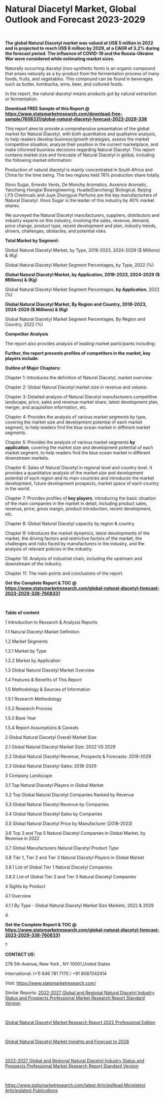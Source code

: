 <h1>Natural Diacetyl Market, Global Outlook and Forecast 2023-2029</h1><br/><p><strong>The global Natural Diacetyl market was valued at US$ 5 million in 2022 and is projected to reach US$ 6 million by 2029, at a <strong>CAGR</strong> of 3.2% during the forecast period. The influence of COVID-19 and the Russia-Ukraine War were considered while estimating market sizes.</strong></p>
 
 
 
 <p>Naturally occurring diacetyl (non-synthetic form) is an organic compound that arises naturally as a by-product from the fermentation process of many foods, fruits, and vegetables. This compound can be found in beverages such as butter, kombucha, wine, beer, and cultured foods.</p>
 
 
 
 <p>In the report, the natural diacetyl means products got by natural extraction or fermentation.</p>
 
 
 
 <p><strong>Download FREE Sample of this Report @ <a href="https://www.statsmarketresearch.com/download-free-sample/7608331/global-natural-diacetyl-forecast-2023-2029-338">https://www.statsmarketresearch.com/download-free-sample/7608331/global-natural-diacetyl-forecast-2023-2029-338</a></strong></p>
 
 
 
 <p>This report aims to provide a comprehensive presentation of the global market for Natural Diacetyl, with both quantitative and qualitative analysis, to help readers develop business/growth strategies, assess the market competitive situation, analyze their position in the current marketplace, and make informed business decisions regarding Natural Diacetyl. This report contains market size and forecasts of Natural Diacetyl in global, including the following market information:</p>
 
 
 
 <p>Production of natural diacetyl is mainly concentrated in South Africa and China for the time being. The two regions held 76% production share totally.</p>
 
 
 
 <p>Illovo Sugar, Ernesto Vents, De Monchy Aromatics, Axxence Aromatic, Yancheng Hongtai Bioengineering, Huade(Dancheng) Biological, Beijing LYS Chemicals and Juye Zhongyue Perfume are the key manufacturters of Natural Diacetyl. Illovo Sugar is the leader of this industry by 40% market shares.</p>
 
 
 
 <p>We surveyed the Natural Diacetyl manufacturers, suppliers, distributors and industry experts on this industry, involving the sales, revenue, demand, price change, product type, recent development and plan, industry trends, drivers, challenges, obstacles, and potential risks.</p>
 
 
 
 <p><strong>Total Market by Segment:</strong></p>
 
 
 
 <p>Global Natural Diacetyl Market, by Type, 2018-2023, 2024-2029 ($ Millions) & (Kg)</p>
 
 
 
 <p>Global Natural Diacetyl Market Segment Percentages, by Type, 2022 (%)</p>
 
 
 
 <p><strong>Global Natural Diacetyl Market, <strong>by Application</strong>, 2018-2023, 2024-2029 ($ Millions) & (Kg)</strong></p>
 
 
 
 <p>Global Natural Diacetyl Market Segment Percentages, <strong>by Application</strong>, 2022 (%)</p>
 
 
 
 <p><strong>Global Natural Diacetyl Market, By Region and Country, 2018-2023, 2024-2029 ($ Millions) & (Kg)</strong></p>
 
 
 
 <p>Global Natural Diacetyl Market Segment Percentages, By Region and Country, 2022 (%)</p>
 
 
 
 <p><strong>Competitor Analysis</strong></p>
 
 
 
 <p>The report also provides analysis of leading market participants including:</p>
 
 
 
 <p><strong>Further, the report presents profiles of competitors in the market, <strong>key players</strong> include:</strong></p>
 
 
 
 <p><strong>Outline of Major Chapters:</strong></p>
 
 
 
 <p>Chapter 1: Introduces the definition of Natural Diacetyl, market overview.</p>
 
 
 
 <p>Chapter 2: Global Natural Diacetyl market size in revenue and volume.</p>
 
 
 
 <p>Chapter 3: Detailed analysis of Natural Diacetyl manufacturers competitive landscape, price, sales and revenue market share, latest development plan, merger, and acquisition information, etc.</p>
 
 
 
 <p>Chapter 4: Provides the analysis of various market segments by type, covering the market size and development potential of each market segment, to help readers find the blue ocean market in different market segments.</p>
 
 
 
 <p>Chapter 5: Provides the analysis of various market segments <strong>by application</strong>, covering the market size and development potential of each market segment, to help readers find the blue ocean market in different downstream markets.</p>
 
 
 
 <p>Chapter 6: Sales of Natural Diacetyl in regional level and country level. It provides a quantitative analysis of the market size and development potential of each region and its main countries and introduces the market development, future development prospects, market space of each country in the world.</p>
 
 
 
 <p>Chapter 7: Provides profiles of <strong>key players</strong>, introducing the basic situation of the main companies in the market in detail, including product sales, revenue, price, gross margin, product introduction, recent development, etc.</p>
 
 
 
 <p>Chapter 8: Global Natural Diacetyl capacity by region & country.</p>
 
 
 
 <p>Chapter 9: Introduces the market dynamics, latest developments of the market, the driving factors and restrictive factors of the market, the challenges and risks faced by manufacturers in the industry, and the analysis of relevant policies in the industry.</p>
 
 
 
 <p>Chapter 10: Analysis of industrial chain, including the upstream and downstream of the industry.</p>
 
 
 
 <p>Chapter 11: The main points and conclusions of the report.</p>
 
 
 
 <div><b>Get the Complete Report & TOC @ <a href="https://www.statsmarketresearch.com/global-natural-diacetyl-forecast-2023-2029-338-7608331">https://www.statsmarketresearch.com/global-natural-diacetyl-forecast-2023-2029-338-7608331</a></b></div>
 
 
 
 <p><br />
 
 <b>Table of content</b></p>
 
 
 
 <p>1 Introduction to Research & Analysis Reports<br />
 
 1.1 Natural Diacetyl Market Definition<br />
 
 1.2 Market Segments<br />
 
 1.2.1 Market by Type<br />
 
 1.2.2 Market by Application<br />
 
 1.3 Global Natural Diacetyl Market Overview<br />
 
 1.4 Features & Benefits of This Report<br />
 
 1.5 Methodology & Sources of Information<br />
 
 1.5.1 Research Methodology<br />
 
 1.5.2 Research Process<br />
 
 1.5.3 Base Year<br />
 
 1.5.4 Report Assumptions & Caveats<br />
 
 2 Global Natural Diacetyl Overall Market Size<br />
 
 2.1 Global Natural Diacetyl Market Size: 2022 VS 2029<br />
 
 2.2 Global Natural Diacetyl Revenue, Prospects & Forecasts: 2018-2029<br />
 
 2.3 Global Natural Diacetyl Sales: 2018-2029<br />
 
 3 Company Landscape<br />
 
 3.1 Top Natural Diacetyl Players in Global Market<br />
 
 3.2 Top Global Natural Diacetyl Companies Ranked by Revenue<br />
 
 3.3 Global Natural Diacetyl Revenue by Companies<br />
 
 3.4 Global Natural Diacetyl Sales by Companies<br />
 
 3.5 Global Natural Diacetyl Price by Manufacturer (2018-2023)<br />
 
 3.6 Top 3 and Top 5 Natural Diacetyl Companies in Global Market, by Revenue in 2022<br />
 
 3.7 Global Manufacturers Natural Diacetyl Product Type<br />
 
 3.8 Tier 1, Tier 2 and Tier 3 Natural Diacetyl Players in Global Market<br />
 
 3.8.1 List of Global Tier 1 Natural Diacetyl Companies<br />
 
 3.8.2 List of Global Tier 2 and Tier 3 Natural Diacetyl Companies<br />
 
 4 Sights by Product<br />
 
 4.1 Overview<br />
 
 4.1.1 By Type - Global Natural Diacetyl Market Size Markets, 2022 & 2029<br />
 
 4.</p>
 
 
 
 <div><b>Get the Complete Report & TOC @ <a href="https://www.statsmarketresearch.com/global-natural-diacetyl-forecast-2023-2029-338-7608331">https://www.statsmarketresearch.com/global-natural-diacetyl-forecast-2023-2029-338-7608331</a></b></div>
 
 
 
 <p>? </p>
 
 
 
 <p><b>CONTACT US:</b><br />
 
 276 5th Avenue, New York , NY 10001,United States<br />
 
 International: (+1) 646 781 7170 / +91 8087042414<br />
 
 Visit: <a href="https://www.statsmarketresearch.com/">https://www.statsmarketresearch.com/</a><br />
 
 Similar Reports: <a href="https://www.statsmarketresearch.com/global-natural-diacetyl-forecast-2023-2029-338-7608331">2022-2027 Global and Regional Natural Diacetyl Industry Status and Prospects Professional Market Research Report Standard Version</a><br />
 
 <br />
 
 <a href="https://www.statsmarketresearch.com/global-natural-diacetyl-forecast-2023-2029-338-7608331">Global Natural Diacetyl Market Research Report 2022 Professional Edition</a><br />
 
 <br />
 
 <a href="https://www.statsmarketresearch.com/global-natural-diacetyl-forecast-2023-2029-338-7608331">Global Natural Diacetyl Market Insights and Forecast to 2028</a><br />
 
 <br />
 
 <a href="https://www.statsmarketresearch.com/global-natural-diacetyl-forecast-2023-2029-338-7608331">2022-2027 Global and Regional Natural Diacetyl Industry Status and Prospects Professional Market Research Report Standard Version</a><br />
 
 <br />
 
 <a href="https://gyeongbokgung.com">https://www.statsmarketresearch.com/</a><a href="https://hallyeomaritime.com">latest Articles</a><a href="https://jingwansa.com">Read More</a><a href="https://nguoiviet.jp/">latest Articles</a><a href="https://www.intelmarketresearch.com/">latest Publications</a></p>